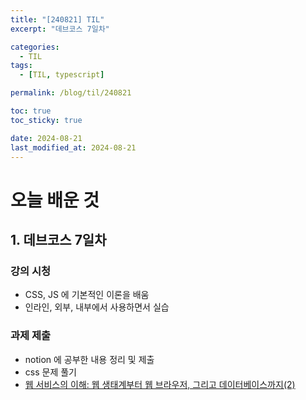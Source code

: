 ```yaml
---
title: "[240821] TIL"
excerpt: "데브코스 7일차"

categories:
  - TIL
tags:
  - [TIL, typescript]

permalink: /blog/til/240821

toc: true
toc_sticky: true

date: 2024-08-21
last_modified_at: 2024-08-21
---
```


# 오늘 배운 것

## 1. 데브코스 7일차

### 강의 시청

- CSS, JS 에 기본적인 이론을 배움
- 인라인, 외부, 내부에서 사용하면서 실습

### 과제 제출

- notion 에 공부한 내용 정리 및 제출
- css 문제 풀기
- [웹 서비스의 이해: 웹 생태계부터 웹 브라우저, 그리고 데이터베이스까지(2)](https://crimson-fold-8fa.notion.site/2-c18bbdd37a6a47059c881e2f932ac8da?pvs=4)
